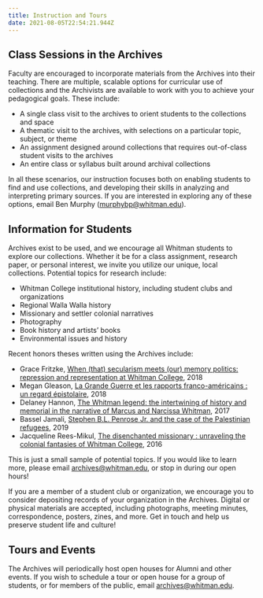 ```yaml
---
title: Instruction and Tours
date: 2021-08-05T22:54:21.944Z
---
```

## Class Sessions in the Archives

Faculty are encouraged to incorporate materials from the Archives into their teaching. There are multiple, scalable options for curricular use of collections and the Archivists are available to work with you to achieve your pedagogical goals. These include:

* A single class visit to the archives to orient students to the collections and space
* A thematic visit to the archives, with selections on a particular topic, subject, or theme
* An assignment designed around collections that requires out-of-class student visits to the archives
* An entire class or syllabus built around archival collections

In all these scenarios, our instruction focuses both on enabling students to find and use collections, and developing their skills in analyzing and interpreting primary sources. If you are interested in exploring any of these options, email Ben Murphy ([murphybp@whitman.edu](mailto:murphybp@whitman.edu)).

## Information for Students

Archives exist to be used, and we encourage all Whitman students to explore our collections. Whether it be for a class assignment, research paper, or personal interest, we invite you utilize our unique, local collections. Potential topics for research include:

* Whitman College institutional history, including student clubs and organizations
* Regional Walla Walla history
* Missionary and settler colonial narratives
* Photography
* Book history and artists’ books
* Environmental issues and history

Recent honors theses written using the Archives include:

* Grace Fritzke, [When (that) secularism meets (our) memory politics: repression and representation at Whitman College](http://works.whitman.edu/393), 2018
* Megan Gleason, [La Grande Guerre et les rapports franco-américains : un regard épistolaire](https://sherlock.whitman.edu/permalink/f/19gob7d/CP71274492030001451), 2018
* Delaney Hannon, [The Whitman legend: the intertwining of history and memorial in the narrative of Marcus and Narcissa Whitman](https://sherlock.whitman.edu/permalink/f/19gob7d/CP71258675540001451), 2017
* Bassel Jamali, [Stephen B.L. Penrose Jr. and the case of the Palestinian refugees](https://sherlock.whitman.edu/permalink/f/19gob7d/CP71299543660001451), 2019
* Jacqueline Rees-Mikul, [The disenchanted missionary : unraveling the colonial fantasies of Whitman College](https://sherlock.whitman.edu/permalink/f/19gob7d/CP71286178900001451), 2016

This is just a small sample of potential topics. If you would like to learn more, please email [archives@whitman.edu](mailto:archvies@whitman.edu), or stop in during our open hours!

If you are a member of a student club or organization, we encourage you to consider depositing records of your organization in the Archives. Digital or physical materials are accepted, including photographs, meeting minutes, correspondence, posters, zines, and more. Get in touch and help us preserve student life and culture!

## Tours and Events

The Archives will periodically host open houses for Alumni and other events. If you wish to schedule a tour or open house for a group of students, or for members of the public, email [archives@whitman.edu](mailto:archvies@whitman.edu).

